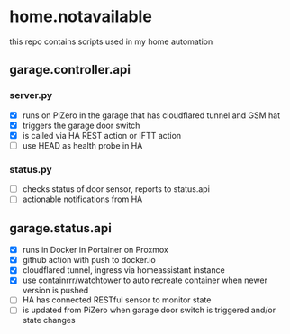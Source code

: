 # home.notavailable

this repo contains scripts used in my home automation

## garage.controller.api

### server.py
- [x] runs on PiZero in the garage that has cloudflared tunnel and GSM hat
- [x] triggers the garage door switch
- [x] is called via HA REST action or IFTT action
- [ ] use HEAD as health probe in HA

### status.py
- [ ] checks status of door sensor, reports to status.api
- [ ] actionable notifications from HA

## garage.status.api
- [x] runs in Docker in Portainer on Proxmox
- [x] github action with push to docker.io
- [x] cloudflared tunnel, ingress via homeassistant instance
- [x] use containrrr/watchtower to auto recreate container when newer version is pushed
- [ ] HA has connected RESTful sensor to monitor state
- [ ] is updated from PiZero when garage door switch is triggered and/or state changes
